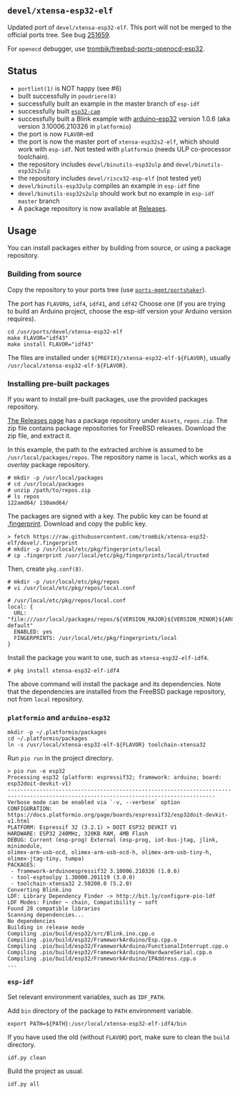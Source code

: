 ## `devel/xtensa-esp32-elf`

Updated port of `devel/xtensa-esp32-elf`. This port will not be merged to the
official ports tree. See bug [251659](https://bugs.freebsd.org/bugzilla/show_bug.cgi?id=251659).

For `openocd` debugger, use
[trombik/freebsd-ports-openocd-esp32](https://github.com/trombik/freebsd-ports-openocd-esp32).

## Status

* `portlint(1)` is NOT happy (see #6)
* built successfully in `poudriere(8)`
* successfully built an example in the master branch of `esp-idf`
* successfully built [`esp32-cam`](https://github.com/bkeevil/esp32-cam)
* successfully built a Blink example with [arduino-esp32](https://github.com/espressif/arduino-esp32)
  version 1.0.6 (aka version 3.10006.210326 in `platformio`)
* the port is now `FLAVOR`-ed
* the port is now the master port of `xtensa-esp32s2-elf`, which should work with
  `esp-idf`. Not tested with `platformio` (needs ULP co-processor toolchain).
* the repository includes `devel/binutils-esp32ulp` and `devel/binutils-esp32s2ulp`
* the repository includes `devel/riscv32-esp-elf` (not tested yet)
* `devel/binutils-esp32ulp` compiles an example in `esp-idf` fine
* `devel/binutils-esp32s2ulp` should work but no example in `esp-idf` `master`
  branch
* A package repository is now available at [Releases](../releases).

## Usage

You can install packages either by building from source, or using a package
repository.

### Building from source

Copy the repository to your ports tree (use [`ports-mgmt/portshaker`](https://www.freshports.org/ports-mgmt/portshaker/)).

The port has `FLAVOR`s, `idf4`, `idf41`, and `idf42` Choose one (if
you are trying to build an Arduino project, choose the esp-idf version your
Arduino version requires).

```console
cd /usr/ports/devel/xtensa-esp32-elf
make FLAVOR="idf43"
make install FLAVOR="idf43"
```

The files are installed under `${PREFIX}/xtensa-esp32-elf-${FLAVOR}`, usually
`/usr/local/xtensa-esp32-elf-${FLAVOR}`.

### Installing pre-built packages

If you want to install pre-built packages, use the provided packages
repository.

[The Releases page](../releases) has a package repository under `Assets`,
`repos.zip`. The zip  file contains package repositories for FreeBSD releases.
Download the zip file, and extract it.

In this example, the path to the extracted archive is assumed to be
`/usr/local/packages/repos`. The repository name is `local`, which works as a
_overlay_ package repository.

```console
# mkdir -p /usr/local/packages
# cd /usr/local/packages
# unzip /path/to/repos.zip
# ls repos
122amd64/ 130amd64/
```

The packages are signed with a key. The public key can be found at
[.fingerprint](../../.fingerprint).  Download and copy the public key.

```console
> fetch https://raw.githubusercontent.com/trombik/xtensa-esp32-elf/devel/.fingerprint
# mkdir -p /usr/local/etc/pkg/fingerprints/local
# cp .fingerprint /usr/local/etc/pkg/fingerprints/local/trusted
```

Then, create `pkg.conf(8)`.

```console
# mkdir -p /usr/local/etc/pkg/repos
# vi /usr/local/etc/pkg/repos/local.conf
```

```text
# /usr/local/etc/pkg/repos/local.conf
local: {
  URL: "file:///usr/local/packages/repos/${VERSION_MAJOR}${VERSION_MINOR}${ARCH}/${VERSION_MAJOR}${VERSION_MINOR}${ARCH}-default"
  ENABLED: yes
  FINGERPRINTS: /usr/local/etc/pkg/fingerprints/local
}
```

Install the package you want to use, such as `xtensa-esp32-elf-idf4`.

```console
# pkg install xtensa-esp32-elf-idf4
```

The above command will install the package and its dependencies. Note that
the dependencies are installed from the FreeBSD package repository, not from
`local` repository.

### `platformio` and `arduino-esp32`

```console
mkdir -p ~/.platformio/packages
cd ~/.platformio/packages
ln -s /usr/local/xtensa-esp32-elf-${FLAVOR} toolchain-xtensa32
```

Run `pio run` in the project directory.

```
> pio run -e esp32
Processing esp32 (platform: espressif32; framework: arduino; board:
esp32doit-devkit-v1)
---------------------------------------------------------------------------------------------------------------------------------------
Verbose mode can be enabled via `-v, --verbose` option
CONFIGURATION: https://docs.platformio.org/page/boards/espressif32/esp32doit-devkit-v1.html
PLATFORM: Espressif 32 (3.2.1) > DOIT ESP32 DEVKIT V1
HARDWARE: ESP32 240MHz, 320KB RAM, 4MB Flash
DEBUG: Current (esp-prog) External (esp-prog, iot-bus-jtag, jlink, minimodule,
olimex-arm-usb-ocd, olimex-arm-usb-ocd-h, olimex-arm-usb-tiny-h,
olimex-jtag-tiny, tumpa)
PACKAGES:
 - framework-arduinoespressif32 3.10006.210326 (1.0.6)
 - tool-esptoolpy 1.30000.201119 (3.0.0)
 - toolchain-xtensa32 2.50200.0 (5.2.0)
Converting Blink.ino
LDF: Library Dependency Finder -> http://bit.ly/configure-pio-ldf
LDF Modes: Finder ~ chain, Compatibility ~ soft
Found 28 compatible libraries
Scanning dependencies...
No dependencies
Building in release mode
Compiling .pio/build/esp32/src/Blink.ino.cpp.o
Compiling .pio/build/esp32/FrameworkArduino/Esp.cpp.o
Compiling .pio/build/esp32/FrameworkArduino/FunctionalInterrupt.cpp.o
Compiling .pio/build/esp32/FrameworkArduino/HardwareSerial.cpp.o
Compiling .pio/build/esp32/FrameworkArduino/IPAddress.cpp.o
...
```
### `esp-idf`

Set relevant environment variables, such as `IDF_PATH`.

Add `bin` directory of the package to `PATH` environment variable.

```console
export PATH=${PATH}:/usr/local/xtensa-esp32-elf-idf4/bin
```

If you have used the old (without `FLAVOR`) port, make sure to clean the
`build` directory.

```console
idf.py clean
```

Build the project as usual.

```console
idf.py all
```

